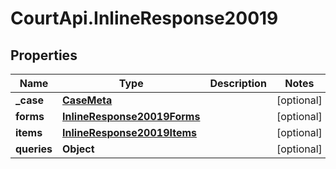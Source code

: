 # CourtApi.InlineResponse20019

## Properties
Name | Type | Description | Notes
------------ | ------------- | ------------- | -------------
**_case** | [**CaseMeta**](CaseMeta.md) |  | [optional] 
**forms** | [**InlineResponse20019Forms**](InlineResponse20019Forms.md) |  | [optional] 
**items** | [**InlineResponse20019Items**](InlineResponse20019Items.md) |  | [optional] 
**queries** | **Object** |  | [optional] 


